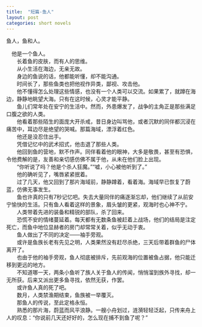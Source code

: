 ```yaml
---
title:  "短篇-鱼人"
layout: post
categories: short novels
---
```



鱼人，鱼和人。


  　他是一个鱼人。  
　　长着鱼的皮肤，而有人的思维。  
　　从小生活在海边，无亲无故。  
　　身边的鱼说的话，他都能听懂，却不能沟通。  
　　时间长了，那些鱼类也把他视作异类，鄙视、攻击他。  
　　他不懂得怎么处理这些情感，也没有一个人类可以交流。如果累了，就蹲在海边，静静地眺望大海。只有在这时候，心灵才能平静。  
　　鱼儿们常年处在安宁的生活中。然而，外患爆发了，战争的主角正是那些满足口腹之欲的人类。  
　　他看着那些陌生的面庞大开杀戒，昔日身边叫骂他，或者沉默的同伴都沉浸在痛苦中，耳边尽是绝望的哭喊。那篇海域，漂浮着红色。  
　　他还是没忍住出手。  
　　凭借记忆中的武术招式，他击退了那些人类。  
　　他回到鱼的营地，默不作声。同伴看着他的眼神，大多是敬畏，甚至有恐惧，令他费解的是，友善和亲切感仿佛不属于他，从未在他们脸上出现。  
　　“你听说了吗？他是个杀人狂魔。”“嘘，小心被他听到了。”  
　　他的确听见了，嘴唇紧紧抿着。  
　　过了几天，他又回到了那片海域前，静静蹲着，看着海。海域早已恢复了蔚蓝，仿佛无事发生。  
　　鱼也许真的只有7秒记忆吧。失去大量同伴的痛逐渐忘却，他们继续了从前安宁愉快的生活。只有鱼人看着这样的景象，眉头皱的更紧，观海时也心神不宁。  
　　人类带着先进的装备和精锐的部队，杀了回来。  
　　恐慌不安的情绪蔓延着。每天都有无数条鱼被赶着上战场，他们的结局是注定死亡，而鱼中地位显赫者的房门却常常关着，似乎无动于衷。  
　　鱼人做出了不同的决定——袖手旁观。  
　　或许是鱼族长老有先见之明，人类果然没有赶尽杀绝，三天后带着群鱼的尸体离开了。  
　　也由于他的袖手旁观，鱼人彻底被排斥，先前观海的位置被鱼占据，他只能迁移到更远的地方。  
　　不知道哪一天，两条小鱼听了族人关于鱼人的传闻，悄悄溜到族外寻找，却一无所获。后来又派出更多鱼寻找，依然无获，作罢。  
　　或许鱼人真的死了吧。  
　　数月，人类禁渔期结束，鱼族被一举覆灭。  
　　那鱼人的传说，至此定格永恒。  
　　熟悉的那片海，蔚蓝而风平浪静。一艘小舟划过，涟漪轻轻泛起，只传来舟上人的叹息：“你说前几天还好好的，怎么现在捕不到鱼了呢？”  

